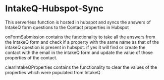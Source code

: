 # IntakeQ-Hubspot-Sync
This serverless function is hosted in hubspot and syncs the answers of IntakeQ form questions to the Contact properties in Hubspot

onFormSubmission contains the functionality to take all the answers from the IntakeQ form and check if a property with the same name as that of the intakeQ question is present in hubspot. if yes it will find or create the contact with the email in the intakeQ form and update the value of those properties of the contact.

clearIntakeQProperties contains the functionality to clear the values of the properties which were populated from IntakeQ 
